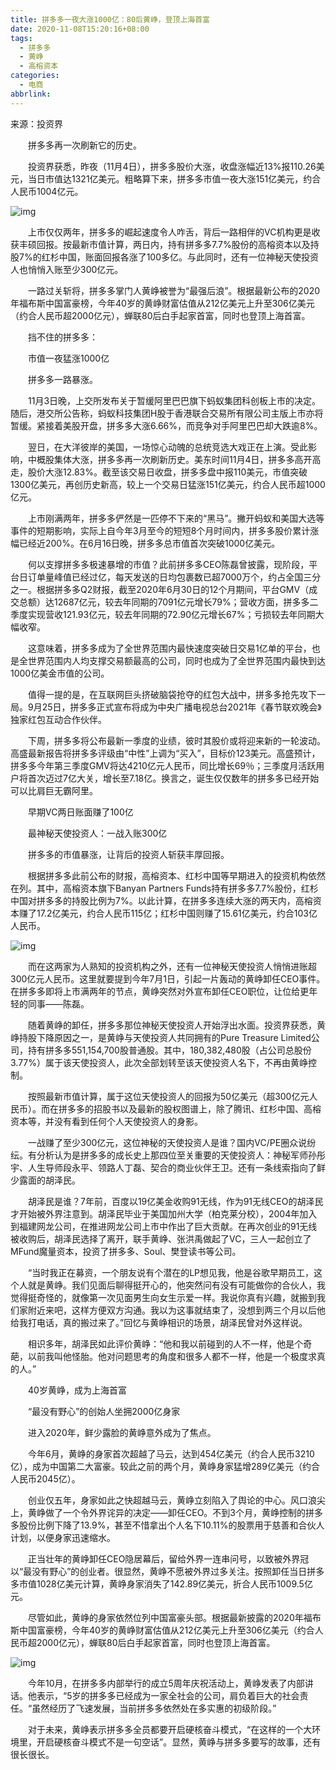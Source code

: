 ```yaml
---
title: 拼多多一夜大涨1000亿：80后黄峥，登顶上海首富
date: 2020-11-08T15:20:16+08:00
tags:
  - 拼多多
  - 黄峥
  - 高榕资本
categories:
  - 电商
abbrlink:
---
```


来源：投资界　

　　拼多多再一次刷新它的历史。

　　投资界获悉，昨夜（11月4日），拼多多股价大涨，收盘涨幅近13%报110.26美元，当日市值达1321亿美元。粗略算下来，拼多多市值一夜大涨151亿美元，约合人民币1004亿元。

![img](https://cdn.jsdelivr.net/gh/yakeing/Documentation@main/Hexo/images/c30f-kcpxnwv5421545.jpg)

　　上市仅仅两年，拼多多的崛起速度令人咋舌，背后一路相伴的VC机构更是收获丰硕回报。按最新市值计算，两日内，持有拼多多7.7%股份的高榕资本以及持股7%的红杉中国，账面回报各涨了100多亿。与此同时，还有一位神秘天使投资人也悄悄入账至少300亿元。

　　一路过关斩将，拼多多掌门人黄峥被誉为“最强后浪”。根据最新公布的2020年福布斯中国富豪榜，今年40岁的黄峥财富估值从212亿美元上升至306亿美元（约合人民币超2000亿元），蝉联80后白手起家首富，同时也登顶上海首富。

　　挡不住的拼多多：

　　市值一夜猛涨1000亿

　　拼多多一路暴涨。

　　11月3日晚，上交所发布关于暂缓阿里巴巴旗下蚂蚁集团科创板上市的决定。随后，港交所公告称，蚂蚁科技集团H股于香港联合交易所有限公司主版上市亦将暂缓。紧接着美股开盘，拼多多大涨6.66%，而竞争对手阿里巴巴却大跌逾8%。

　　翌日，在大洋彼岸的美国，一场惊心动魄的总统竞选大戏正在上演。受此影响，中概股集体大涨，拼多多再一次刷新历史。美东时间11月4日，拼多多高开高走，股价大涨12.83%。截至该交易日收盘，拼多多盘中报110美元，市值突破1300亿美元，再创历史新高，较上一个交易日猛涨151亿美元，约合人民币超1000亿元。

　　上市刚满两年，拼多多俨然是一匹停不下来的“黑马”。撇开蚂蚁和美国大选等事件的短期影响，实际上自今年3月至今的短短8个月时间内，拼多多股价累计涨幅已经近200%。在6月16日晚，拼多多总市值首次突破1000亿美元。

　　何以支撑拼多多极速暴增的市值？此前拼多多CEO陈磊曾披露，现阶段，平台日订单量峰值已经过亿，每天发送的日均包裹数已超7000万个，约占全国三分之一。根据拼多多Q2财报，截至2020年6月30日的12个月期间，平台GMV（成交总额）达12687亿元，较去年同期的7091亿元增长79%；营收方面，拼多多二季度实现营收121.93亿元，较去年同期的72.90亿元增长67%；亏损较去年同期大幅收窄。

　　这意味着，拼多多成为了全世界范围内最快速度突破日交易1亿单的平台，也是全世界范围内人均支撑交易额最高的公司，同时也成为了全世界范围内最快到达1000亿美金市值的公司。

　　值得一提的是，在互联网巨头挤破脑袋抢夺的红包大战中，拼多多抢先攻下一局。9月25日，拼多多正式宣布将成为中央广播电视总台2021年《春节联欢晚会》独家红包互动合作伙伴。

　　下周，拼多多将公布最新一季度的业绩，彼时其股价或将迎来新的一轮波动。高盛最新报告将拼多多评级由“中性”上调为“买入”，目标价123美元。高盛预计，拼多多今年第三季度GMV将达4210亿元人民币，同比增长69％；三季度月活跃用户将首次迈过7亿大关，增长至7.18亿。换言之，诞生仅仅数年的拼多多已经开始可以比肩巨无霸阿里。

　　早期VC两日账面赚了100亿

　　最神秘天使投资人：一战入账300亿

　　拼多多的市值暴涨，让背后的投资人斩获丰厚回报。

　　根据拼多多此前公布的财报，高榕资本、红杉中国等早期进入的投资机构依然在列。其中，高榕资本旗下Banyan Partners Funds持有拼多多7.7%股份，红杉中国对拼多多的持股比例为7%。以此计算，在拼多多连续大涨的两天内，高榕资本赚了17.2亿美元，约合人民币115亿；红杉中国则赚了15.61亿美元，约合103亿人民币。

![img](https://cdn.jsdelivr.net/gh/yakeing/Documentation@main/Hexo/images/87d8-kcpxnwv5421612.png)

　　而在这两家为人熟知的投资机构之外，还有一位神秘天使投资人悄悄进账超300亿元人民币。这里就要提到今年7月1日，引起一片轰动的黄峥卸任CEO事件。在拼多多即将上市满两年的节点，黄峥突然对外宣布卸任CEO职位，让位给更年轻的同事——陈磊。

　　随着黄峥的卸任，拼多多那位神秘天使投资人开始浮出水面。投资界获悉，黄峥持股下降原因之一，是黄峥与天使投资人共同拥有的Pure Treasure Limited公司，持有拼多多551,154,700股普通股。其中，180,382,480股（占公司总股份3.77%）属于该天使投资人，此次全部划转至该天使投资人名下，不再由黄峥控制。

　　按照最新市值计算，属于这位天使投资人的回报为50亿美元（超300亿元人民币）。而在拼多多的招股书以及最新的股权图谱上，除了腾讯、红杉中国、高榕资本等，并没有看到任何个人天使投资人的身影。

　　一战赚了至少300亿元，这位神秘的天使投资人是谁？国内VC/PE圈众说纷纭。有分析认为是拼多多的成长史上那四位至关重要的天使投资人：神秘军师孙彤宇、人生导师段永平、领路人丁磊、契合的商业伙伴王卫。还有一条线索指向了鲜少露面的胡泽民。

　　胡泽民是谁？7年前，百度以19亿美金收购91无线，作为91无线CEO的胡泽民才开始被外界注意到。胡泽民毕业于美国加州大学（柏克莱分校），2004年加入到福建网龙公司，在推进网龙公司上市中作出了巨大贡献。在再次创业的91无线被收购后，胡泽民选择了离开，联手黄峥、张洪禹做起了VC，三人一起创立了MFund魔量资本，投资了拼多多、Soul、樊登读书等公司。

　　“当时我正在募资，一个朋友说有个潜在的LP想见我，他是谷歌早期员工，这个人就是黄峥。我们见面后聊得挺开心的，他突然问有没有可能做你的合伙人，我觉得挺奇怪的，就像第一次见面男生向女生示爱一样。我说你真有兴趣，就搬到我们家附近来吧，这样方便双方沟通。我以为这事就结束了，没想到两三个月以后他给我打电话，真的搬过来了。”回忆与黄峥相识的场景，胡泽民曾对外这样说。

　　相识多年，胡泽民如此评价黄峥：“他和我以前碰到的人不一样，他是个奇葩，以前我叫他怪胎。他对问题思考的角度和很多人都不一样，他是一个极度求真的人。”

　　40岁黄峥，成为上海首富

　　“最没有野心”的创始人坐拥2000亿身家

　　进入2020年，鲜少露脸的黄峥意外成为了焦点。

　　今年6月，黄峥的身家首次超越了马云，达到454亿美元（约合人民币3210亿），成为中国第二大富豪。较此之前的两个月，黄峥身家猛增289亿美元（约合人民币2045亿）。

　　创业仅五年，身家如此之快超越马云，黄峥立刻陷入了舆论的中心。风口浪尖上，黄峥做了一个令外界诧异的决定——卸任CEO。不到3个月，黄峥控制的拼多多股份比例下降了13.9%，甚至不惜拿出个人名下10.11%的股票用于慈善和合伙人计划，以便身家迅速缩水。

　　正当壮年的黄峥卸任CEO隐居幕后，留给外界一连串问号，以致被外界冠以“最没有野心”的创业者。很显然，黄峥不愿被外界过多关注。按照卸任当日拼多多市值1028亿美元计算，黄峥身家消失了142.89亿美元，折合人民币1009.5亿元。

　　尽管如此，黄峥的身家依然位列中国富豪头部。根据最新披露的2020年福布斯中国富豪榜，今年40岁的黄峥财富估值从212亿美元上升至306亿美元（约合人民币超2000亿元），蝉联80后白手起家首富，同时也登顶上海首富。

![img](https://cdn.jsdelivr.net/gh/yakeing/Documentation@main/Hexo/images/823f-kcpxnwv5421683.jpg)

　　今年10月，在拼多多内部举行的成立5周年庆祝活动上，黄峥发表了内部讲话。他表示，“5岁的拼多多已经成为一家全社会的公司，肩负着巨大的社会责任。“虽然经历了飞速发展，当前拼多多依然处在多实惠的初级阶段。”

　　对于未来，黄峥表示拼多多全员都要开启硬核奋斗模式，“在这样的一个大环境里，开启硬核奋斗模式不是一句空话”。显然，黄峥与拼多多要写的故事，还有很长很长。